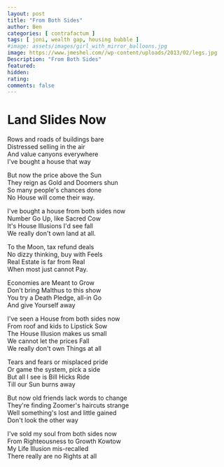 ```yaml
---
layout: post
title: "From Both Sides"
author: Ben
categories: [ contrafactum ]
tags: [ joni, wealth gap, housing bubble ]
#image: assets/images/girl_with_mirror_balloons.jpg
image: https://www.jmeshel.com//wp-content/uploads/2013/02/legs.jpg
Description: "From Both Sides"
featured:
hidden:
rating:
comments: false 
---
```

# Land Slides Now

Rows and roads of buildings bare  
Distressed selling in the air  
And value canyons everywhere  
I've bought a house that way  

But now the price above the Sun  
They reign as Gold and Doomers shun  
So many people's chances done  
No House will come their way.  

I've bought a house from both sides now  
Number Go Up, like Sacred Cow  
It's House Illusions I'd see fall  
We really don't own land at all.  

To the Moon, tax refund deals  
No dizzy thinking, buy with Feels  
Real Estate is far from Real  
When most just cannot Pay.  

Economies are Meant to Grow  
Don't bring Malthus to this show  
You try a Death Pledge, all-in Go  
And give Yourself away  

I've seen a House from both sides now  
From roof and kids to Lipstick Sow  
The House Illusion makes us small    
We cannot let the prices Fall  
We really don't own Things at all  

Tears and fears or misplaced pride  
Or game the system, pick a side  
But all I see is Bill Hicks Ride  
Till our Sun burns away  

But now old friends lack words to change  
They're finding Zoomer's haircuts strange  
Well something's lost and little gained  
Don't look the other way  

I've sold my soul from both sides now    
From Righteousness to Growth Kowtow  
My Life Illusion mis-recalled  
There really are no Rights at all  





